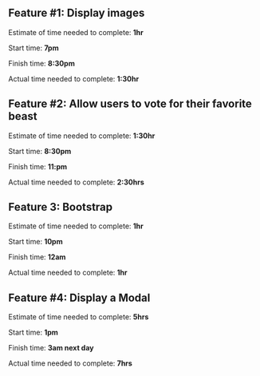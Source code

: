 ## Feature #1: Display images

Estimate of time needed to complete: **1hr**

Start time: **7pm**

Finish time: **8:30pm**

Actual time needed to complete: **1:30hr**


## Feature #2: Allow users to vote for their favorite beast

Estimate of time needed to complete: **1:30hr**

Start time: **8:30pm**

Finish time: **11:pm**

Actual time needed to complete: **2:30hrs**

## Feature 3: Bootstrap

Estimate of time needed to complete: **1hr**

Start time: **10pm**

Finish time: **12am**

Actual time needed to complete: **1hr**

## Feature #4: Display a Modal

Estimate of time needed to complete: **5hrs**

Start time: **1pm**

Finish time: **3am next day**

Actual time needed to complete: **7hrs**

